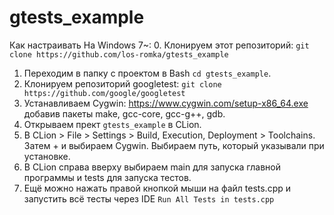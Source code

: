 # gtests_example

Как настраивать На Windows 7~:
0. Клонируем этот репозиторий: `git clone https://github.com/los-romka/gtests_example`
1. Переходим в папку с проектом в Bash `cd gtests_example`.
2. Клонируем репозиторий googletest: `git clone https://github.com/google/googletest`
3. Устанавливаем Cygwin: https://www.cygwin.com/setup-x86_64.exe добавив пакеты make, gcc-core, gcc-g++, gdb.
4. Открываем прект `gtests_example` в CLion.
5. В CLion > File > Settings > Build, Execution, Deployment > Toolchains. Затем + и выбираем Cygwin. Выбираем путь, который указывали при установке.
6. В CLion справа вверху выбираем main для запуска главной программы и tests для запуска тестов.
7. Ещё можно нажать правой кнопкой мыши на файл tests.cpp и запустить всё тесты через IDE `Run All Tests in tests.cpp`
